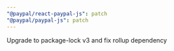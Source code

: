 ```yaml
---
"@paypal/react-paypal-js": patch
"@paypal/paypal-js": patch
---
```


Upgrade to package-lock v3 and fix rollup dependency
